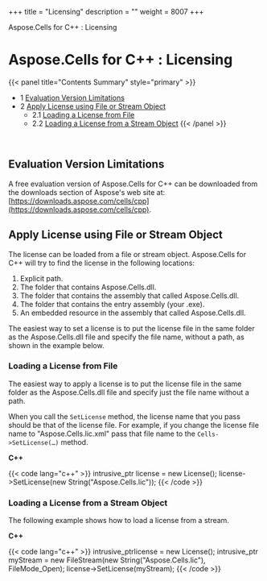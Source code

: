 +++
title = "Licensing" 
description = "" 
weight = 8007 
+++

Aspose.Cells for C++ : Licensing  

# Aspose.Cells for C++ : Licensing


{{< panel title="Contents Summary" style="primary" >}}
*   1 [Evaluation Version Limitations](#Licensing-EvaluationVersionLimitations)
*   2 [Apply License using File or Stream Object](#Licensing-ApplyLicenseusingFileorStreamObject)
    *   2.1 [Loading a License from File](#Licensing-LoadingaLicensefromFile)
    *   2.2 [Loading a License from a Stream Object](#Licensing-LoadingaLicensefromaStreamObject)
{{< /panel >}}
 

 

## Evaluation Version Limitations

A free evaluation version of Aspose.Cells for C++ can be downloaded from the downloads section of Aspose's web site at: [https://downloads.aspose.com/cells/cpp](https://downloads.aspose.com/cells/cpp).

## Apply License using File or Stream Object

The license can be loaded from a file or stream object. Aspose.Cells for C++ will try to find the license in the following locations:

1.  Explicit path.
2.  The folder that contains Aspose.Cells.dll.
3.  The folder that contains the assembly that called Aspose.Cells.dll.
4.  The folder that contains the entry assembly (your .exe).
5.  An embedded resource in the assembly that called Aspose.Cells.dll.

The easiest way to set a license is to put the license file in the same folder as the Aspose.Cells.dll file and specify the file name, without a path, as shown in the example below.

### Loading a License from File

The easiest way to apply a license is to put the license file in the same folder as the Aspose.Cells.dll file and specify just the file name without a path.

When you call the `SetLicense` method, the license name that you pass should be that of the license file. For example, if you change the license file name to "Aspose.Cells.lic.xml" pass that file name to the `Cells->SetLicense(…)` method.

**C++**

{{< code lang="c++" >}}
intrusive_ptr<License> license = new License();
license->SetLicense(new String("Aspose.Cells.lic"));
{{< /code >}}

### Loading a License from a Stream Object

The following example shows how to load a license from a stream.

**C++**

{{< code lang="c++" >}}
intrusive_ptr<License>license = new License();
intrusive_ptr<FileStream> myStream = new FileStream(new String("Aspose.Cells.lic"), FileMode_Open);
license->SetLicense(myStream);
{{< /code >}}


